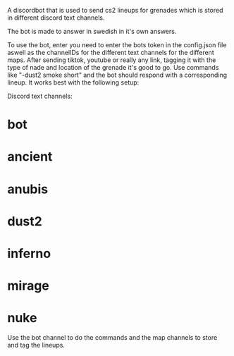 A discordbot that is used to send cs2 lineups for grenades which is stored in different discord text channels.

The bot is made to answer in swedish in it's own answers. 

To use the bot, enter you need to enter the bots token in the config.json file aswell as the channelIDs for the different text channels for the different maps.
After sending tiktok, youtube or really any link, tagging it with the type of nade and location of the grenade it's good to go. 
Use commands like "-dust2 smoke short" and the bot should respond with a corresponding lineup. It works best with the following setup:

Discord text channels:
# bot
# ancient
# anubis
# dust2
# inferno
# mirage
# nuke

Use the bot channel to do the commands and the map channels to store and tag the lineups. 
